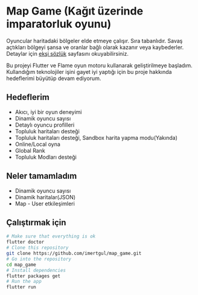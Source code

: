 #  Map Game (Kağıt üzerinde imparatorluk oyunu)

  
Oyuncular haritadaki bölgeler elde etmeye çalışır. Sıra tabanlıdır. Savaş açtıkları bölgeyi şansa ve oranlar bağlı olarak kazanır veya kaybederler. Detaylar için [ekşi sözlük](https://eksisozluk.com/kareli-defterde-imparatorluk-oyunu--1323226) sayfasını okuyabilirsiniz.

Bu projeyi Flutter ve Flame oyun motoru kullanarak geliştirilmeye başladım. Kullandığım teknolojiler işini gayet iyi yaptığı için bu proje hakkında hedeflerimi büyütüp devam ediyorum.

## Hedeflerim
-   Akıcı, iyi bir oyun deneyimi    
-   Dinamik oyuncu sayısı
-   Detaylı oyuncu profilleri
-   Topluluk haritaları desteği
-   Topluluk haritaları desteği, Sandbox harita yapma modu(Yakında)
-   Online/Local oyna
-   Global Rank
-   Topluluk Modları desteği


## Neler tamamladım
- Dinamik oyuncu sayısı
- Dinamik haritalar(JSON)
- Map - User etkileşimleri


## Çalıştırmak için

```bash
# Make sure that everything is ok
flutter doctor
# Clone this repository
git clone https://github.com/imertgul/map_game.git
# Go into the repository
cd map_game
# Install dependencies
flutter packages get 
# Run the app
flutter run
```
